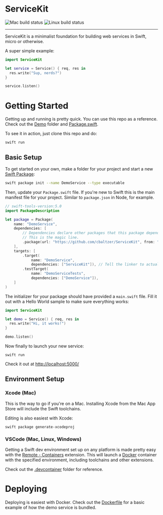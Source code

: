 # ServiceKit

![Mac build status](https://github.com/cbaltzer/ServiceKit/workflows/Mac/badge.svg)
![Linux build status](https://github.com/cbaltzer/ServiceKit/workflows/Linux/badge.svg)

*** 

ServiceKit is a minimalist foundation for building web services in Swift, micro or otherwise. 

A super simple example:

```swift
import ServiceKit

let service = Service() { req, res in
  res.write("Sup, nerds?")
}

service.listen()
```


# Getting Started 

Getting up and running is pretty quick. You can use this repo as a reference. Check out the [Demo](https://github.com/cbaltzer/ServiceKit/tree/master/Sources/Demo) folder and [Package.swift](https://github.com/cbaltzer/ServiceKit/tree/master/Package.swift). 

To see it in action, just clone this repo and do:

```
swift run 
```


## Basic Setup

To get started on your own, make a folder for your project and start a new [Swift Package](https://swift.org/package-manager/): 

```bash 
swift package init --name DemoService --type executable
```

Then, update your `Package.swift` file. If you're new to Swift this is the main manifest file
for your project. Similar to `package.json` in Node, for example.

```swift 
// swift-tools-version:5.0
import PackageDescription

let package = Package(
    name: "DemoService",
    dependencies: [
        // Dependencies declare other packages that this package depends on.
        // This is the magic line. 
        .package(url: "https://github.com/cbaltzer/ServiceKit", from: "0.1.0"),
    ],
    targets: [
        .target(
            name: "DemoService",
            dependencies: ["ServiceKit"]), // Tell the linker to actually connect our dependency
        .testTarget(
            name: "DemoServiceTests",
            dependencies: ["DemoService"]),
    ]
)
```

The initializer for your package should have provided a `main.swift` file. Fill it out with 
a Hello World sample to make sure everything works:

```swift
import ServiceKit

let demo = Service() { req, res in
  res.write("Hi, it works!")
}

demo.listen()
```

Now finally to launch your new service:

```
swift run 
```

Check it out at [http://localhost:5000/](http://localhost:5000/)



## Environment Setup

### Xcode (Mac)

This is the way to go if you're on a Mac. Installing Xcode from the Mac App Store will include
the Swift toolchains. 

Editing is also easiest with Xcode:

```
swift package generate-xcodeproj
```

### VSCode (Mac, Linux, Windows)

Getting a Swift dev environment set up on any platform is made pretty easy with the [Remote - Containers](https://marketplace.visualstudio.com/items?itemName=ms-vscode-remote.remote-containers) 
extension. This will launch a [Docker](https://www.docker.com/) container with the specified environment, including toolchains and other extensions.

Check out the [.devcontainer](https://github.com/cbaltzer/ServiceKit/tree/master/.devcontainer) folder for reference.


# Deploying

Deploying is easiest with Docker. Check out the [Dockerfile](https://github.com/cbaltzer/ServiceKit/tree/master/Dockerfile) 
for a basic example of how the demo service is bundled. 


